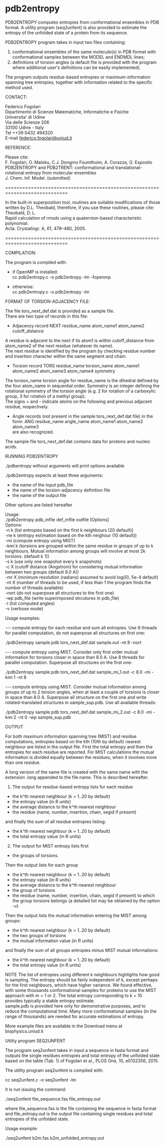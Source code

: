 # pdb2entropy

PDB2ENTROPY computes entropies from conformational ensembles in PDB format.
A utility program (seq2unfent) is also provided to estimate the entropy of the 
unfolded state of a protein from its sequence.

PDB2ENTROPY program takes in input two files containing:

1) conformational ensembles of the same molecule(s) in PDB format with conformational samples between the MODEL and ENDMDL lines;  
2) definitions of torsion angles (a default file is provided with the program
where additional user's definitions can be easily implemented).  

The program outputs residue-based entropies or maximum-information spanning
tree entropies, together with information related to the specific method used.

CONTACT:  

Federico Fogolari  
Dipartimento di Scienze Matematiche, Informatiche e Fisiche  
Universita' di Udine  
Via delle Scienze 206  
33100 Udine - Italy  
Tel ++39 0432 494320    
E-mail federico.fogolari@uniud.it  


REFERENCE:

Please cite:  
F. Fogolari, O. Maloku, C.J. Dongmo Foumthuim, A. Corazza, G. Esposito  
PDB2ENTROPY and PDB2TRENT: conformational and translational-rotational entropy from molecular ensembles  
J. Chem. Inf. Model. (submitted)

============================================================================

In the built-in superposition tool, routines are suitable modifications of
those written by D.L. Theobald, therefore, if you use these routines, please
cite:  
Theobald, D. L.  
Rapid calculation of rmsds using a quaternion-based characteristic polynomial.   
Acta. Crystallogr. A, 61, 478–480, 2005.  

============================================================================



COMPILATION:

The program is compiled with: 

- if OpenMP is installed:  
cc pdb2entropy.c -o pdb2entropy -lm -fopenmp

- otherwise:  
cc pdb2entropy.c -o pdb2entropy -lm 

FORMAT OF TORSION-ADJACENCY FILE:

The file tors_next_def.dat is provided as a sample file.   
There are two type of records in this file:

- Adjacency record
NEXT  residue_name  atom_name1  atom_name2  cutoff_distance  

A residue is adjacent to the next if its atom1 is within cutoff_distance from atom_name2 of the next residue (whatever its name).  
The next residue is identified by the program by checking residue number and insertion character within the same segment and chain. 

- Torsion record
TORS residue_name torsion_name atom_name1 atom_name2 atom_name3 atom_name4 symmetry

The torsion_name torsion angle for residue_name is the dihedral defined by the four atom_name in sequential order. Symmetry is an integer defining the rotational symmetry of the torsion angle (e.g. 2 for rotation of a carboxylic group, 3 for rotation of a methyl group).  
The signs + and - indicate atoms on the following and previous adjacent residue, respectively.

- Angle records (not present in the sample tors_next_def.dat file) in the form:
ANG residue_name angle_name atom_name1 atom_name2 atom_name3  
are also recognized.

The sample file tors_next_def.dat contains data for proteins and nucleic acids.

RUNNING PDB2ENTROPY

./pdbentropy without arguments will print options available

./pdb2entropy expects at least three arguments:
 - the name of the input pdb_file 
 - the name of the torsion-adjacency definition file
 - the name of the output file

Other options are listed hereafter

Usage:  
./pdb2entropy pdb_infile def_infile outfile [Options]  
Options:  
-n k (list entropies based on the first k neighbours (20 default))   
-ne k (entropy estimation based on the kth neighour (10 default))   
-mi (compute entropy using MIST)   
-kmi k (torsions are grouped within the same residue in groups of up to k neighbours. Mutual information among groups will involve at most 2k torsions. (default k 1))   
-s k (use only one snapshot every k snapshots)  
-c X (cutoff distance (Angstrom) for considering mutual information between two groups (default 6.0 A))   
-mr X (minimum resolution (radians) assumed to avoid log(0), 5e-4 default)   
-nt X (number of threads to be used, if less than 1 the program finds the number of threads available)   
-nort (do not superpose all structures to the first one)   
-wp pdb_file (write superimposed strcutures in pdb_file)   
-l (list computed angles)   
-v (verbose mode)   

Usage examples:

--- compute entropy for each residue and sum all entropies. Use 8 threads for parallel computation, do not superpose all structures on first one:

./pdb2entropy sample.pdb tors_next_def.dat sample.out -nt 8 -nort

--- compute entropy using MIST. Consider only first order mutual information for torsions closer in space than 8.0 A. Use 8 threads for parallel computation. Superpose all structures on the first one:

./pdb2entropy sample.pdb tors_next_def.dat sample_mi_1.out -c 8.0 -mi -kmi 1  -nt 8   

--- compute entropy using MIST. Consider mutual information among groups of up to 2 torsion angles, when at least a couple of torsions is closer in space than 8.0 A. Superpose all structure on the first one and write rotated-translated structures in sample_sup.pdb. Use all available threads: 

./pdb2entropy sample.pdb tors_next_def.dat sample_mi_2.out -c 8.0 -mi -kmi 2  -nt 0 -wp sample_sup.pdb 

OUTPUT

For both maximum information spanning tree (MIST) and residue computations, entropies based on the kth (10th by default) nearest neighbour are listed in the output file. First the total entropy and then the entropies for each residue are reported. For MIST calculations the mutual information is divided equally between the residues, when it involves more than one residue. 

A long version of the same file is created with the same name with the extension .long appended to the file name.  This is described hereafter.

1) The output for residue-based entropy lists for each residue 
- the k^th nearest neighbour (k = 1..20 by default)
- the entropy value (in R units)
- the average distance to the k^th nearest neighbour
- the residue (name, number, insertion, chain, segid if present)

and finally the sum of all residue entropies listing:
- the k^th nearest neighbour (k = 1..20 by default)
- the total entropy value (in R units)

2) The output for MIST entropy lists first 
- the groups of torsions. 

Then the output lists for each group  
- the k^th nearest neighbour (k = 1..20 by default)
- the entropy value (in R units)
- the average distance to the k^th nearest neighbour
- the group of torsions
- the residue (name, number, insertion, chain, segid if present) to which
  the group torsions belongs (a detailed list may be obtained by the option -v)

Then the output lists the mutual information entering the MIST among groups:
- the k^th nearest neighbour (k = 1..20 by default)
- the two groups of torsions
- the mutual information value (in R units)

and finally the sum of all groups entropies minus MIST mutual informations:
- the k^th nearest neighbour (k = 1..20 by default)
- the total entropy value (in R units)

NOTE
The list of entropies using different k neighbours highlights how good is sampling. The entropy should be fairly independent of k, except perhaps for the first neighbours, which have higher variance. 
We found effective, with some thousands conformational samples for proteins to use the MIST approach with m = 1 or 2.
The total entropy corresponding to k = 10 provides typically a stable entropy estimate.  
sample.pdb is provided here only for demonstrative purposes, and to reduce the computational time. Many more conformational samples (in the range of thousands) are needed for accurate estimations of entropy.   

More example files are available in the Download menu at biophysics.uniud.it  

Utility program SEQ2UNFENT

The program seq2unfent takes in input a sequence in fasta format and outputs
the single residues entropies and total entropy of the unfolded state based
on the table (Tab. 1) of Fogolari et al., PLOS One, 10, e0132356, 2015.

The utility program seq2unfent is compiled with:  

cc seq2unfent.c -o seq2unfent -lm   

It is run issuing the command:   

./seq2unfent file_sequence.fas file_entropy.out   

where file_sequence.fas is the file containing the sequence in fasta format and file_entropy.out is the output file containing single residues and total entropies of the unfolded state.

Usage example:  

./seq2unfent b2m.fas b2m_unfolded_entropy.out  
